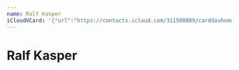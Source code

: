 ```yaml
---
name: Ralf Kasper
iCloudVCard: '{"url":"https://contacts.icloud.com/311500889/carddavhome/card/ZDAzMzgzY2EtMGQ2NS00YWQ4LWIyY2YtMjI4MjU2NTBhMDI1.vcf","etag":"\"kmfhenlg\"","data":"BEGIN:VCARD\r\nVERSION:3.0\r\nFN:\r\nN:Kasper;Ralf;;;\r\nUID:d03383ca-0d65-4ad8-b2cf-22825650a025\r\nPRODID:ez-vcard 0.9.13-fc\r\nREV:2025-04-03T22:06:40Z\r\nORG:;\r\nPHOTO;VALUE=uri:https://gateway.icloud.com/contacts/311500889/ck/card/90edf\r\n 82a550368aa8eb12b6394e41908\r\nEND:VCARD"}'
---
```

# Ralf Kasper